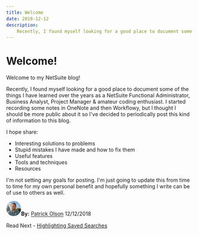 ```yaml
---
title: Welcome
date: 2018-12-12
description:
    Recently, I found myself looking for a good place to document some of the things I have learned over the years as a NetSuite Functional Administrator, Business Analyst, Project Manager & amateur coding enthusiast. I started recording some notes in OneNote and then Workflowy, but I thought I should be more public about it so I've decided to periodically post this kind of information to this blog.
---
```


# Welcome!

Welcome to my NetSuite blog! 

Recently, I found myself looking for a good place to document some of the things I have learned over the years as a NetSuite Functional Administrator, Business Analyst, Project Manager & amateur coding enthusiast. I started recording some notes in OneNote and then Workflowy, but I thought I should be more public about it so I've decided to periodically post this kind of information to this blog.

I hope share:
- Interesting solutions to problems
- Stupid mistakes I have made and how to fix them
- Useful features
- Tools and techniques
- Resources

I'm not setting any goals for posting. I'm just going to update this from time to time for my own personal benefit and hopefully something I write can be of use to others as well.

<a href="https://www.linkedin.com/in/patrick-olson-pmp-csm-137a9435/" target="_blank"><img src="./img/profile.jpg" title="Patrick Olson - LinkedIn Profile" alt="Patrick Olson - LinkedIn Profile" width=8% height="auto" style="border-radius: 50%;"></a>**By:** [Patrick Olson](https://www.linkedin.com/in/patrick-olson-pmp-csm-137a9435/)
12/12/2018

Read Next -  [Highlighting Saved Searches](https://mysuite.tech/blog/post2.html)
